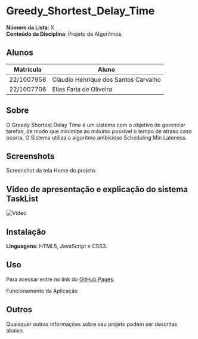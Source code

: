 # Greedy_Shortest_Delay_Time

**Número da Lista**: X<br>
**Conteúdo da Disciplina**: Projeto de Algoritmos<br>

## Alunos
| Matrícula | Aluno |
| -- | -- |
| 22/1007958  |  Cláudio Henrique dos Santos Carvalho |
| 22/1007706  |  Elias Faria de Oliveira |

## Sobre
O Greedy Shortest Delay Time é um sistema com o objetivo de gerenciar tarefas, de modo que minimize ao máximo possível o tempo de atraso caso ocorra. O Sistema utiliza o algoritmo ambicioso Scheduling Min Lateness.

## Screenshots

Screenshot da tela Home do projeto:

## Vídeo de apresentação e explicação do sistema TaskList

![Vídeo]()

## Instalação
**Linguagens**: HTML5, JavaScript e CSS3.

## Uso
Para acessar entre no link do [GitHub Pages](https://projeto-de-algoritmos-2025.github.io/Greedy_Otimized_Timetable/).

Funcionamento da Aplicação

## Outros 
Quaisquer outras informações sobre seu projeto podem ser descritas abaixo.